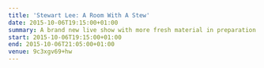 ```yaml
---
title: 'Stewart Lee: A Room With A Stew'
date: 2015-10-06T19:15:00+01:00
summary: A brand new live show with more fresh material in preparation for Stewart’s next BBC2 series of <cite>Stewart Lee’s Comedy Vehicle</cite>.
start: 2015-10-06T19:15:00+01:00
end: 2015-10-06T21:05:00+01:00
venue: 9c3xgv69+hw
---
```

